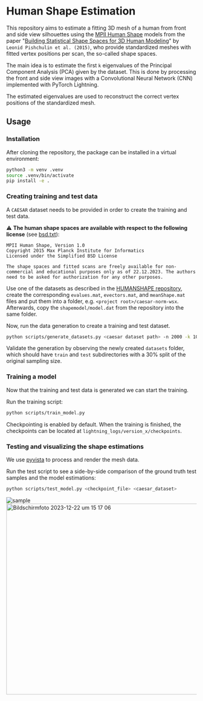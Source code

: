 # Human Shape Estimation

This repository aims to estimate a fitting 3D mesh of a human from front and side view silhouettes using the [MPII Human Shape](https://humanshape.mpi-inf.mpg.de) models from the paper "[Building Statistical Shape Spaces for 3D Human Modeling](https://arxiv.org/abs/1503.05860)" by `Leonid Pishchulin et al. (2015)`, who provide standardized meshes with fitted vertex positions per scan, the so-called shape spaces.

The main idea is to estimate the first `k` eigenvalues of the Principal Component Analysis (PCA) given by the dataset.
This is done by processing the front and side view images with a Convolutional Neural Network (CNN) implemented with PyTorch Lightning.

The estimated eigenvalues are used to reconstruct the correct vertex positions of the standardized mesh.

## Usage

### Installation

After cloning the repository, the package can be installed in a virtual environment:

```bash
python3 -m venv .venv
source .venv/bin/activate
pip install -e .
```

### Creating training and test data

A `CAESAR` dataset needs to be provided in order to create the training and test data.

:warning: **The human shape spaces are available with respect to the following license** (see [bsd.txt](https://humanshape.mpi-inf.mpg.de/bsd.txt)):

```
MPII Human Shape, Version 1.0
Copyright 2015 Max Planck Institute for Informatics
Licensed under the Simplified BSD License

The shape spaces and fitted scans are freely available for non-commercial and educational purposes only as of 22.12.2023. The authors need to be asked for authorization for any other purposes.
```

Use one of the datasets as described in the [HUMANSHAPE repository](https://github.com/leonid-pishchulin/humanshape/tree/master), create the corresponding `evalues.mat`, `evectors.mat`, and `meanShape.mat` files and put them into a folder, e.g. `<project root>/caesar-norm-wsx`.
Afterwards, copy the `shapemodel/model.dat` from the repository into the same folder.

Now, run the data generation to create a training and test dataset.
```bash
python scripts/generate_datasets.py <caesar dataset path> -n 2000 -k 10
```
Validate the generation by observing the newly created `datasets` folder, which should have `train` and `test` subdirectories with a 30% split of the original sampling size.

### Training a model

Now that the training and test data is generated we can start the training.

Run the training script:

```bash
python scripts/train_model.py
```

Checkpointing is enabled by default. When the training is finished, the checkpoints can be located at `lightning_logs/version_x/checkpoints`.

### Testing and visualizing the shape estimations

We use [pyvista](https://pyvista.org) to process and render the mesh data.

Run the test script to see a side-by-side comparison of
the ground truth test samples and the model estimations:

```bash
python scripts/test_model.py <checkpoint_file> <caesar_dataset>
```
![sample](https://github.com/mkoenig-dev/ShapeEstimation/assets/51786860/64974a5b-5197-491e-84cf-b281744e4618)
<img width="505" alt="Bildschirmfoto 2023-12-22 um 15 17 06" src="https://github.com/mkoenig-dev/ShapeEstimation/assets/51786860/8b6469f3-5456-4187-a0c2-2072c75342ff">
